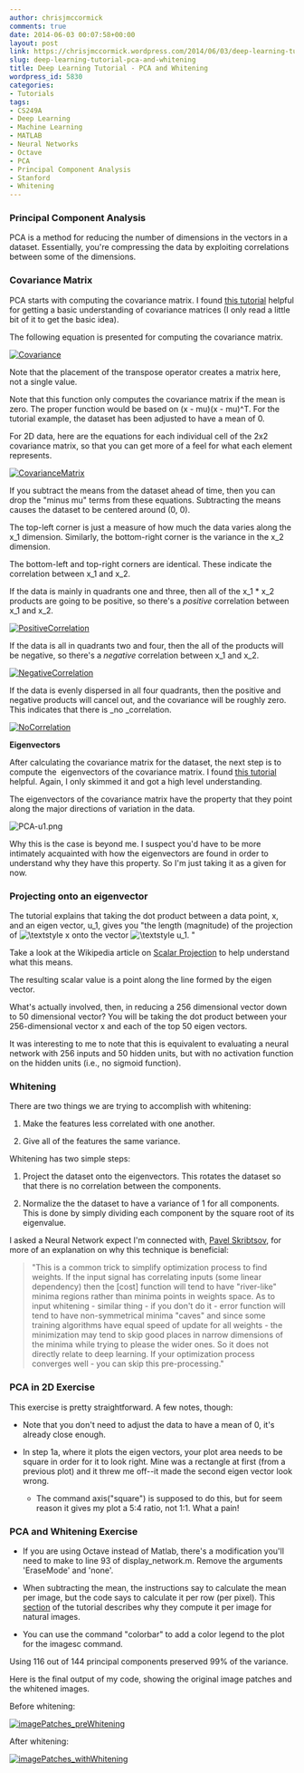 ```yaml
---
author: chrisjmccormick
comments: true
date: 2014-06-03 00:07:58+00:00
layout: post
link: https://chrisjmccormick.wordpress.com/2014/06/03/deep-learning-tutorial-pca-and-whitening/
slug: deep-learning-tutorial-pca-and-whitening
title: Deep Learning Tutorial - PCA and Whitening
wordpress_id: 5830
categories:
- Tutorials
tags:
- CS249A
- Deep Learning
- Machine Learning
- MATLAB
- Neural Networks
- Octave
- PCA
- Principal Component Analysis
- Stanford
- Whitening
---
```


### Principal Component Analysis


PCA is a method for reducing the number of dimensions in the vectors in a dataset. Essentially, you're compressing the data by exploiting correlations between some of the dimensions.


### Covariance Matrix


PCA starts with computing the covariance matrix. I found [this tutorial](http://stattrek.com/matrix-algebra/covariance-matrix.aspx) helpful for getting a basic understanding of covariance matrices (I only read a little bit of it to get the basic idea).

The following equation is presented for computing the covariance matrix.


[![Covariance](http://chrisjmccormick.files.wordpress.com/2014/06/covariance.png)](https://chrisjmccormick.files.wordpress.com/2014/06/covariance.png)


Note that the placement of the transpose operator creates a matrix here, not a single value.

Note that this function only computes the covariance matrix if the mean is zero. The proper function would be based on (x - mu)(x - mu)^T. For the tutorial example, the dataset has been adjusted to have a mean of 0.

For 2D data, here are the equations for each individual cell of the 2x2 covariance matrix, so that you can get more of a feel for what each element represents.




[![CovarianceMatrix](http://chrisjmccormick.files.wordpress.com/2014/06/covariancematrix.png)](https://chrisjmccormick.files.wordpress.com/2014/06/covariancematrix.png)


If you subtract the means from the dataset ahead of time, then you can drop the "minus mu" terms from these equations. Subtracting the means causes the dataset to be centered around (0, 0).

The top-left corner is just a measure of how much the data varies along the x_1 dimension. Similarly, the bottom-right corner is the variance in the x_2 dimension.

The bottom-left and top-right corners are identical. These indicate the correlation between x_1 and x_2.

If the data is mainly in quadrants one and three, then all of the x_1 * x_2 products are going to be positive, so there's a _positive_ correlation between x_1 and x_2.

[![PositiveCorrelation](http://chrisjmccormick.files.wordpress.com/2014/06/positivecorrelation.png)](https://chrisjmccormick.files.wordpress.com/2014/06/positivecorrelation.png)

If the data is all in quadrants two and four, then the all of the products will be negative, so there's a _negative_ correlation between x_1 and x_2.

[![NegativeCorrelation](http://chrisjmccormick.files.wordpress.com/2014/06/negativecorrelation.png)](https://chrisjmccormick.files.wordpress.com/2014/06/negativecorrelation.png)

If the data is evenly dispersed in all four quadrants, then the positive and negative products will cancel out, and the covariance will be roughly zero. This indicates that there is _no _correlation.

[![NoCorrelation](http://chrisjmccormick.files.wordpress.com/2014/06/nocorrelation.png)](https://chrisjmccormick.files.wordpress.com/2014/06/nocorrelation.png)

**Eigenvectors**

After calculating the covariance matrix for the dataset, the next step is to compute the  eigenvectors of the covariance matrix. I found [this tutorial](http://www.math.hmc.edu/calculus/tutorials/eigenstuff/) helpful. Again, I only skimmed it and got a high level understanding.

The eigenvectors of the covariance matrix have the property that they point along the major directions of variation in the data.

![PCA-u1.png](http://ufldl.stanford.edu/wiki/images/thumb/b/b4/PCA-u1.png/600px-PCA-u1.png)

Why this is the case is beyond me. I suspect you'd have to be more intimately acquainted with how the eigenvectors are found in order to understand why they have this property. So I'm just taking it as a given for now.


### Projecting onto an eigenvector


The tutorial explains that taking the dot product between a data point, x, and an eigen vector, u_1, gives you "the length (magnitude) of the projection of ![\textstyle x](http://deeplearning.stanford.edu/wiki/images/math/f/6/c/f6c0f8758a1eb9c99c0bbe309ff2c5a5.png) onto the vector ![\textstyle u_1](http://deeplearning.stanford.edu/wiki/images/math/3/f/c/3fc01c8dc5d4c8c57cd758ec3a76283f.png). "

Take a look at the Wikipedia article on [Scalar Projection](http://en.wikipedia.org/wiki/Scalar_projection) to help understand what this means.

The resulting scalar value is a point along the line formed by the eigen vector.

What's actually involved, then, in reducing a 256 dimensional vector down to 50 dimensional vector? You will be taking the dot product between your 256-dimensional vector x and each of the top 50 eigen vectors.

It was interesting to me to note that this is equivalent to evaluating a neural network with 256 inputs and 50 hidden units, but with no activation function on the hidden units (i.e., no sigmoid function).


### Whitening


There are two things we are trying to accomplish with whitening:



	
  1. Make the features less correlated with one another.

	
  2. Give all of the features the same variance.


Whitening has two simple steps:

	
  1. Project the dataset onto the eigenvectors. This rotates the dataset so that there is no correlation between the components.

	
  2. Normalize the the dataset to have a variance of 1 for all components. This is done by simply dividing each component by the square root of its eigenvalue.


I asked a Neural Network expect I'm connected with, [Pavel Skribtsov](http://www.pawlin.com), for more of an explanation on why this technique is beneficial:


<blockquote>"This is a common trick to simplify optimization process to find weights. If the input signal has correlating inputs (some linear dependency) then the [cost] function will tend to have "river-like" minima regions rather than minima points in weights space. As to input whitening - similar thing - if you don't do it - error function will tend to have non-symmetrical minima "caves" and since some training algorithms have equal speed of update for all weights - the minimization may tend to skip good places in narrow dimensions of the minima while trying to please the wider ones. So it does not directly relate to deep learning. If your optimization process converges well - you can skip this pre-processing."</blockquote>




### PCA in 2D Exercise


This exercise is pretty straightforward. A few notes, though:



	
  * Note that you don't need to adjust the data to have a mean of 0, it's already close enough.

	
  * In step 1a, where it plots the eigen vectors, your plot area needs to be square in order for it to look right. Mine was a rectangle at first (from a previous plot) and it threw me off--it made the second eigen vector look wrong.

	
    * The command axis("square") is supposed to do this, but for seem reason it gives my plot a 5:4 ratio, not 1:1. What a pain!







### PCA and Whitening Exercise





	
  * If you are using Octave instead of Matlab, there's a modification you'll need to make to line 93 of display_network.m. Remove the arguments 'EraseMode' and 'none'.

	
  * When subtracting the mean, the instructions say to calculate the mean per image, but the code says to calculate it per row (per pixel). This [section](http://ufldl.stanford.edu/wiki/index.php/PCA#PCA_on_Images) of the tutorial describes why they compute it per image for natural images.

	
  * You can use the command "colorbar" to add a color legend to the plot for the imagesc command.


Using 116 out of 144 principal components preserved 99% of the variance.

Here is the final output of my code, showing the original image patches and the whitened images.

Before whitening:

[![imagePatches_preWhitening](http://chrisjmccormick.files.wordpress.com/2014/06/imagepatches_prewhitening.png)](https://chrisjmccormick.files.wordpress.com/2014/06/imagepatches_prewhitening.png)

After whitening:

[![imagePatches_withWhitening](http://chrisjmccormick.files.wordpress.com/2014/06/imagepatches_withwhitening.png)](https://chrisjmccormick.files.wordpress.com/2014/06/imagepatches_withwhitening.png)


